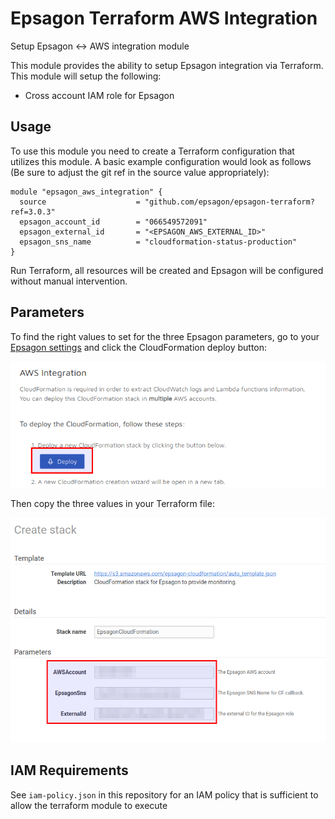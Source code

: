 # Epsagon Terraform AWS Integration

Setup Epsagon <-> AWS integration module

This module provides the ability to setup Epsagon integration via Terraform. This module will setup the following:

- Cross account IAM role for Epsagon

## Usage

To use this module you need to create a Terraform configuration that utilizes this module. A basic example configuration would look as follows (Be sure to adjust the git ref in the source value appropriately):

```hcl
module "epsagon_aws_integration" {
  source                    = "github.com/epsagon/epsagon-terraform?ref=3.0.3"
  epsagon_account_id        = "066549572091"
  epsagon_external_id       = "<EPSAGON_AWS_EXTERNAL_ID>"
  epsagon_sns_name          = "cloudformation-status-production"
}
```

Run Terraform, all resources will be created and Epsagon will be configured without manual intervention.

## Parameters

To find the right values to set for the three Epsagon parameters, go to your [Epsagon settings](https://dashboard.epsagon.com/settings/cloudformation) and click the CloudFormation deploy button:

![Epsagon dashboard](./img/epsagon_dashboard.png)

Then copy the three values in your Terraform file:

![CloudFormation parameters](./img/cloudformation_params.png)

## IAM Requirements

See `iam-policy.json` in this repository for an IAM policy that is sufficient to allow the terraform module to execute
